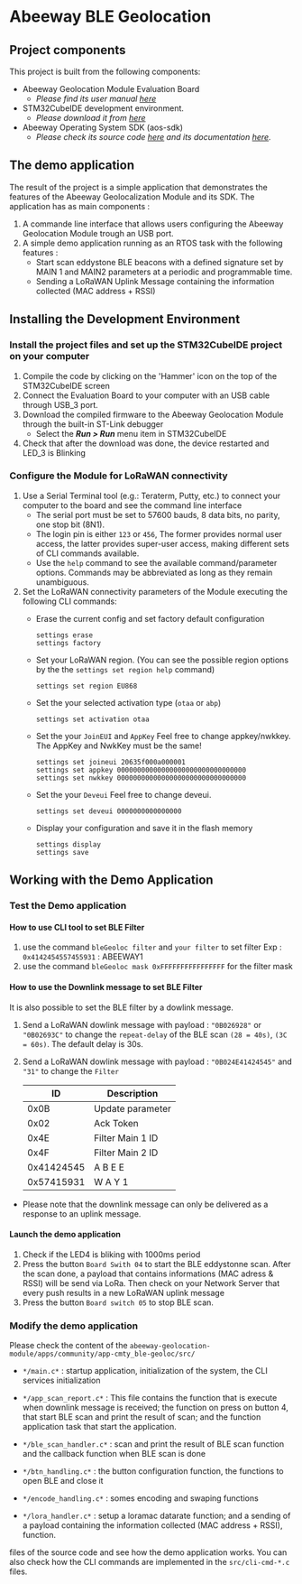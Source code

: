 # Abeeway BLE Geolocation 

## Project components

This project is built from the following components:

- Abeeway Geolocation Module Evaluation Board
  - *Please find its user manual [here](https://docs.thingpark.com/thingpark-location/B-Feature-Topics/GeolocModuleEVKIntro_C/#documentation)*
- STM32CubeIDE development environment.
  - *Please download it from [here](https://www.st.com/en/development-tools/stm32cubeide.html)*
- Abeeway Operating System SDK (aos-sdk)
  - *Please check its source code [here](aos-sdk) and its documentation [here](https://htmlpreview.github.io/?https://github.com/Abeeway/abeeway-geolocation-module/blob/master/aos-sdk/documentation/html/index.html).*

## The demo application

The result of the project is a simple application that demonstrates the features of the Abeeway Geolocalization Module and its SDK. The application has as main components : 

1. A commande line interface that allows users configuring the Abeeway Geolocation Module trough an USB port.
2. A simple demo application running as an RTOS task with the following features :
	- Start scan eddystone BLE beacons with a defined signature set by MAIN 1 and MAIN2 parameters at a periodic and programmable time.
	- Sending a LoRaWAN Uplink Message containing the information collected (MAC address + RSSI)
	
	
## Installing the Development Environment

### Install the project files and set up the STM32CubeIDE project on your computer

1. Compile the code by clicking on the 'Hammer' icon on the top of the STM32CubeIDE screen
2. Connect the Evaluation Board to your computer with an USB cable through USB_3 port. 
3. Download the compiled firmware to the Abeeway Geolocation Module through the built-in ST-Link debugger
   - Select the **_Run > Run_** menu item in STM32CubeIDE
4. Check that after the download was done, the device restarted and LED_3 is Blinking

### Configure the Module for LoRaWAN connectivity

1. Use a Serial Terminal tool (e.g.: Teraterm, Putty, etc.) to connect your computer to the board and see the command line interface
   - The serial port must be set to 57600 bauds, 8 data bits, no parity, one stop bit (8N1).
   - The login pin is either `123` or `456`, The former provides normal user access, the latter provides super-user access, making different sets of CLI commands available.
   - Use the `help` command to see the available command/parameter options. Commands may be abbreviated as long as they remain unambiguous.
2. Set the LoRaWAN connectivity parameters of the Module executing the following CLI commands: 
   - Erase the current config and set factory default configuration

      ```Shell
      settings erase
      settings factory
      ```
      
   - Set your LoRaWAN region. (You can see the possible region options by the the `settings set region help` command)

      ```Shell
      settings set region EU868
      ```

   - Set the your selected activation type (`otaa` or `abp`)

      ```Shell
      settings set activation otaa
      ```

   - Set the your `JoinEUI` and `AppKey`
     Feel free to change appkey/nwkkey. The AppKey and NwkKey must be the same!

      ```Shell
      settings set joineui 20635f000a000001
      settings set appkey 00000000000000000000000000000000
      settings set nwkkey 00000000000000000000000000000000
      ```
   - Set the your `Deveui`
     Feel free to change deveui.
     
     ```Shell
     settings set deveui 0000000000000000
     ```
   - Display your configuration and save it in the flash memory

      ```Shell
      settings display
      settings save
      ```
## Working with the Demo Application

### Test the Demo application

#### How to use CLI tool to set BLE Filter
1. use the command `bleGeoloc filter` and `your filter` to set filter
    Exp :  `0x4142454557455931` : ABEEWAY1
2. use the command `bleGeoloc mask 0xFFFFFFFFFFFFFFFF` for the filter mask

#### How to use the Downlink message to set BLE Filter
It is also possible to set the BLE filter by a dowlink message.
1. Send a LoRaWAN dowlink message with payload : `"0B026928"` or `"0B02693C"`  to change the `repeat-delay` of the BLE scan `(28 = 40s)`, `(3C = 60s)`. The default delay is 30s.
2. Send a LoRaWAN dowlink message with payload : `"0B024E41424545"` and `"31"` to change the `Filter`

    |      ID     |    Description   |
    | ----------- | ---------------- |
    |  0x0B       | Update parameter |
    |  0x02       | Ack Token        |
    |  0x4E       | Filter Main 1 ID |
    |  0x4F       | Filter Main 2 ID |
    |  0x41424545 | A B E E          |
    |  0x57415931 | W A Y 1          |

  - Please note that the downlink message can only be delivered as a response to an uplink message.

#### Launch the demo application
1. Check if the LED4 is bliking with 1000ms period
2. Press the button `Board Swith 04` to start the BLE eddystonne scan. After the scan done, a payload that contains informations (MAC adress & RSSI) will be send via LoRa. Then check 
on your Network Server that every push results in a new LoRaWAN uplink message
3. Press the button `Board switch 05` to stop BLE scan.
### Modify the demo application
Please check the content of the `abeeway-geolocation-module/apps/community/app-cmty_ble-geoloc/src/` 
   - `*/main.c*` : 
      startup application, initialization of the system, the CLI services initialization
        
   - `*/app_scan_report.c*` :
      This file contains
  		the function that is execute when downlink message is received;
 		the function on press on button 4, that start BLE scan and print the result of scan;
  		and the function application task that start the application.

   - `*/ble_scan_handler.c*` :
      scan and print the result of BLE scan function
 	  and the callback function when BLE scan is done

   - `*/btn_handling.c*` :
      the button configuration function,
      the functions to open BLE and close it

   - `*/encode_handling.c*` :
        somes encoding and swaping functions

   - `*/lora_handler.c*` :
      setup a loramac datarate function;
      and a sending of a payload containing the information collected (MAC address + RSSI), function.

 files of the source code and see how the demo application works. You can also check how the CLI commands are implemented in the `src/cli-cmd-*.c` files.